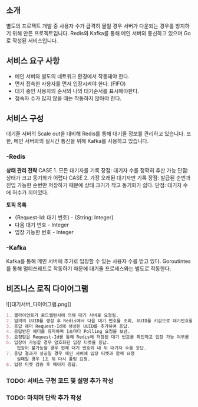 ## 소개

별도의 프로젝트 개발 중 사용자 수가 급격히 몰릴 경우 서버가 다운되는 경우를 방지하기 위해 만든 프로젝트입니다. Redis와 Kafka를 통해 메인 서버와 통신하고 있으며 Go로 작성된 서비스입니다. 

## 서비스 요구 사항

* 메인 서버와 별도의 네트워크 환경에서 작동돼야 한다.
* 먼저 접속한 사용자를 먼저 입장시켜야 한다. (FIFO)
* 대기 중인 사용자의 순서와 나의 대기순서를 표시해야한다.
* 접속자 수가 많지 않을 때는 작동하지 않아야 한다.

## 서비스 구성
대기줄 서버의 Scale out을 대비해 Redis를 통해 대기줄 정보를 관리하고 있습니다.
또한, 메인 서버와의 실시간 통신을 위해 Kafka를 사용하고 있습니다.
### -Redis
**상태 관리 전략**
	CASE 1. 모든 대기자를 기록
		장점: 대기자 수를 정확히 추산 가능
		단점: 상태가 크고 동기화가 어렵다
	CASE 2. 가장 오래된 대기자만 기록
		장점: 발급된 순번과 진입 가능한 순번만 저장하기 때문에 상태 크기가 작고 동기화가 쉽다.
		단점: 대기자 수에 허수가 끼어있다.

**토픽 목록**
* {Request-Id: 대기 번호} - {String: Integer}
* 다음 대기 번호 - Integer
* 입장 가능한 번호 - Integer
### -Kafka
Kafka를 통해 메인 서버에 추가로 입장할 수 있는 사용자 수를 받고 있다. Goroutintes를 통해 멀티쓰레드로 작동하기 때문에 대기줄 프로세스와는 별도로 작동한다.

## 비즈니스 로직 다이어그램

![[대기서버_다이어그램.png]]

```markdown
1. 클라이언트가 로드밸런서에 의해 대기 서버로 요청됨.
2. 임의의 UUID를 생성 후 Redis에서 다음 대기 번호를 조회, UUID를 키값으로 대기번호를 저장함.
3. 응답 헤더 Request-Id에 생성된 UUID를 추가하여 응답.
4. 응답받은 헤더를 유지하며 1초마다 Polling 요청을 보냄.
5. 요청받은 Request-Id를 통해 Redis에 저장된 대기 번호를 확인하고 입장 가능 여부를 판별
6. 입장이 가능할 경우 암호화된 입장 티켓을 응답.
    입장이 불가능할 경우 현제 대기 번호와 내 뒤 대기자 수를 응답.
7. 응답 결과가 성공일 경우 메인 서버에 입장 티켓과 함께 요청
    실패일 경우 1초 뒤 다시 풀링 요청.
8. 입장 티켓 검증 후 페이지 응답.
```

### TODO: 서비스 구현 코드 및 설명 추가 작성


### TODO: 마치며 단락 추가 작성
